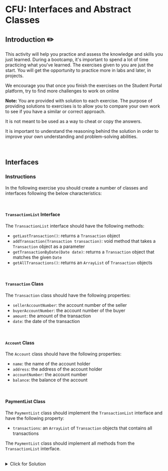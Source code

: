 # CFU: Interfaces and Abstract Classes

## Introduction :pencil2:

This activity will help you practice and assess the knowledge and skills you just learned. During a bootcamp, it's important to spend a lot of time practicing what you've learned. The exercises given to you are just the start. You will get the opportunity to practice more in labs and later, in projects.

We encourage you that once you finish the exercises on the Student Portal platform, try to find more challenges to work on online

**Note:** You are provided with solution to each exercise. The purpose of providing solutions to exercises is to allow you to compare your own work to see if you have a similar or correct approach.

It is not meant to be used as a way to cheat or copy the answers.

It is important to understand the reasoning behind the solution in order to improve your own understanding and problem-solving abilities.

<br>

## Interfaces

### Instructions

In the following exercise you should create a number of classes and interfaces following the below characteristics:

<br>

#### `TransactionList` Interface

The `TransactionList` interface should have the following methods:

- `getLastTransaction()`: returns a `Transaction` object
- `addTransaction(Transaction transaction)`: void method that takes a `Transaction` object as a parameter
- `getTransactionByDate(Date date)`: returns a `Transaction` object that matches the given `Date`
- `getAllTransactions()`: returns an `ArrayList` of `Transaction` objects

<br>

#### `Transaction` Class

The `Transaction` class should have the following properties:

- `sellerAccountNumber`: the account number of the seller
- `buyerAccountNumber`: the account number of the buyer
- `amount`: the amount of the transaction
- `date`: the date of the transaction

<br>

#### `Account` Class

The `Account` class should have the following properties:

- `name`: the name of the account holder
- `address`: the address of the account holder
- `accountNumber`: the account number
- `balance`: the balance of the account

<br>

#### **PaymentList Class**

The `PaymentList` class should implement the `TransactionList` interface and have the following property:

- `transactions`: an `ArrayList` of `Transaction` objects that contains all transactions

The `PaymentList` class should implement all methods from the `TransactionList` interface.

<br>

<details style="font-size: 14px; cursor: pointer; outline: none;">
  <summary> Click for Solution </summary>

```java
import java.util.Date;

public class Transaction {
    private String sellerAccountNumber;
    private String buyerAccountNumber;
    private double amount;
    private Date date;

    //constructor, getters and setters omitted for brevity
}
```

```java
public class Account {
    private String name;
    private String address;
    private double balance;
    private String accountNumber;

    //constructor, getters and setters omitted for brevity
}
```

```java
import java.util.Date;
import java.util.List;

public interface TransactionList {
    Transaction getLastTransaction();
    void addTransaction(Transaction transaction);
    Transaction getTransactionByDate(Date date);
    List<Transaction> getAllTransactions();
}
```

```java
import java.util.ArrayList;
import java.util.Date;
import java.util.List;

public class PaymentList implements TransactionList {
    List<Transaction> transactionList = new ArrayList<>();

    @Override
    public Transaction getLastTransaction() {
        return transactionList.get(transactionList.size() - 1);
    }

    @Override
    public void addTransaction(Transaction transaction) {
        transactionList.add(transaction);
    }

    @Override
    public Transaction getTransactionByDate(Date date) {
        for(Transaction transaction : transactionList) {
            if (transaction.getDate().equals(date)) {
                return transaction;
            }
        }

        return null;
    }

    @Override
    public List<Transaction> getAllTransactions() {
        return transactionList;
    }
}
```

<br>

### Benefits of the TransactionList Interface at Scale

- The `TransactionList` interface provides a standardized set of methods for interacting with transactions, which makes it easier to build and maintain applications that involve transactions.
- The `TransactionList` interface allows different parts of an application to communicate with each other using a common set of methods, which helps to reduce complexity and improve code reuse.
- The `TransactionList` interface makes it easier to test and debug applications, as it clearly defines the expected input and output of each method.
- The `TransactionList` interface makes it easier to extend and modify applications, as new functionality can be added by implementing additional methods in the interface.
- The `TransactionList` interface allows developers to build reusable components that can be easily integrated into different applications, which can save time and effort when building software at scale.

</details>
